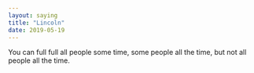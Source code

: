 ```yaml
---
layout: saying
title: "Lincoln"
date: 2019-05-19
---
```


You can full full all people some time, some people all the time, but not all  people all the time.
